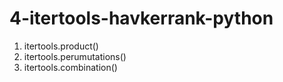 # 4-itertools-havkerrank-python

 1) itertools.product()
 2) itertools.perumutations()
 3) itertools.combination()
